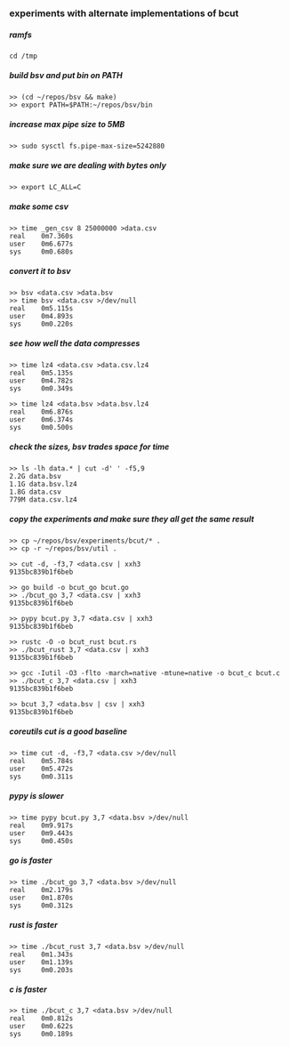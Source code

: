 ### experiments with alternate implementations of bcut

##### ramfs
```
cd /tmp
```

##### build bsv and put bin on PATH
```
>> (cd ~/repos/bsv && make)
>> export PATH=$PATH:~/repos/bsv/bin
```

##### increase max pipe size to 5MB
```
>> sudo sysctl fs.pipe-max-size=5242880
```

##### make sure we are dealing with bytes only
```
>> export LC_ALL=C
```

##### make some csv
```
>> time _gen_csv 8 25000000 >data.csv
real    0m7.360s
user    0m6.677s
sys     0m0.680s
```

##### convert it to bsv
```
>> bsv <data.csv >data.bsv
>> time bsv <data.csv >/dev/null
real    0m5.115s
user    0m4.893s
sys     0m0.220s
```

##### see how well the data compresses
```
>> time lz4 <data.csv >data.csv.lz4
real    0m5.135s
user    0m4.782s
sys     0m0.349s

>> time lz4 <data.bsv >data.bsv.lz4
real    0m6.876s
user    0m6.374s
sys     0m0.500s
```

##### check the sizes, bsv trades space for time
```
>> ls -lh data.* | cut -d' ' -f5,9
2.2G data.bsv
1.1G data.bsv.lz4
1.8G data.csv
779M data.csv.lz4
```

##### copy the experiments and make sure they all get the same result
```
>> cp ~/repos/bsv/experiments/bcut/* .
>> cp -r ~/repos/bsv/util .

>> cut -d, -f3,7 <data.csv | xxh3
9135bc839b1f6beb

>> go build -o bcut_go bcut.go
>> ./bcut_go 3,7 <data.csv | xxh3
9135bc839b1f6beb

>> pypy bcut.py 3,7 <data.csv | xxh3
9135bc839b1f6beb

>> rustc -O -o bcut_rust bcut.rs
>> ./bcut_rust 3,7 <data.csv | xxh3
9135bc839b1f6beb

>> gcc -Iutil -O3 -flto -march=native -mtune=native -o bcut_c bcut.c
>> ./bcut_c 3,7 <data.csv | xxh3
9135bc839b1f6beb

>> bcut 3,7 <data.bsv | csv | xxh3
9135bc839b1f6beb

```

##### coreutils cut is a good baseline
```
>> time cut -d, -f3,7 <data.csv >/dev/null
real    0m5.784s
user    0m5.472s
sys     0m0.311s
```

##### pypy is slower
```
>> time pypy bcut.py 3,7 <data.bsv >/dev/null
real    0m9.917s
user    0m9.443s
sys     0m0.450s
```

##### go is faster
```
>> time ./bcut_go 3,7 <data.bsv >/dev/null
real    0m2.179s
user    0m1.870s
sys     0m0.312s
```

##### rust is faster
```
>> time ./bcut_rust 3,7 <data.bsv >/dev/null
real    0m1.343s
user    0m1.139s
sys     0m0.203s
```

##### c is faster
```
>> time ./bcut_c 3,7 <data.bsv >/dev/null
real    0m0.812s
user    0m0.622s
sys     0m0.189s
```
